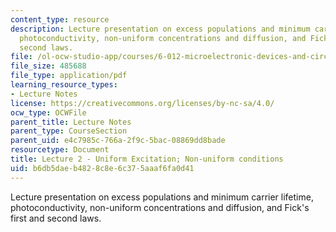 ```yaml
---
content_type: resource
description: Lecture presentation on excess populations and minimum carrier lifetime,
  photoconductivity, non-uniform concentrations and diffusion, and Fick's first and
  second laws.
file: /ol-ocw-studio-app/courses/6-012-microelectronic-devices-and-circuits-fall-2009/b6db5daeb4828c8e6c375aaaf6fa0d41_MIT6_012F09_lec02.pdf
file_size: 485688
file_type: application/pdf
learning_resource_types:
- Lecture Notes
license: https://creativecommons.org/licenses/by-nc-sa/4.0/
ocw_type: OCWFile
parent_title: Lecture Notes
parent_type: CourseSection
parent_uid: e4c7985c-766a-2f9c-5bac-08869dd8bade
resourcetype: Document
title: Lecture 2 - Uniform Excitation; Non-uniform conditions
uid: b6db5dae-b482-8c8e-6c37-5aaaf6fa0d41
---
```

Lecture presentation on excess populations and minimum carrier lifetime, photoconductivity, non-uniform concentrations and diffusion, and Fick's first and second laws.